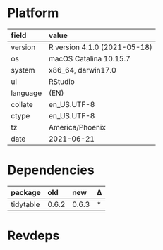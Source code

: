 # Platform

|field    |value                        |
|:--------|:----------------------------|
|version  |R version 4.1.0 (2021-05-18) |
|os       |macOS Catalina 10.15.7       |
|system   |x86_64, darwin17.0           |
|ui       |RStudio                      |
|language |(EN)                         |
|collate  |en_US.UTF-8                  |
|ctype    |en_US.UTF-8                  |
|tz       |America/Phoenix              |
|date     |2021-06-21                   |

# Dependencies

|package   |old   |new   |Δ  |
|:---------|:-----|:-----|:--|
|tidytable |0.6.2 |0.6.3 |*  |

# Revdeps

